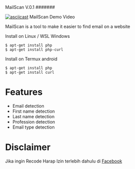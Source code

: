 MailScan V.0.1
#######

[![asciicast](https://asciinema.org/a/W5zWZQLkpt9nA3vxFX6bBy85t.svg)](https://asciinema.org/a/W5zWZQLkpt9nA3vxFX6bBy85t)
     MailScan Demo Video

MailScan is a tool to make it easier to find email on a website

Install on Linux / WSL Windows

    $ apt-get install php
    $ apt-get install php-curl
    
Install on Termux android

    $ apt-get install php
    $ apt-get install curl

Features
========

* Email detection
* First name detection
* Last name detection
* Profession detection
* Email type detection


Disclaimer
==========
Jika ingin Recode Harap Izin terlebih dahulu di <a href="https://www.facebook.com/Robot010/">Facebook</a> 
